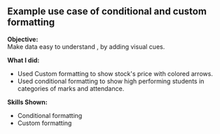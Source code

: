 ## Example use case of conditional and custom formatting 

**Objective:**  
Make data easy to understand , by adding visual cues.  

**What I did:**  
- Used Custom formatting to show stock's price with colored arrows.  
- Used conditional formatting to show high performing students in categories of marks and attendance.  

**Skills Shown:**  
- Conditional formatting  
- Custom formatting  
